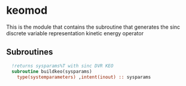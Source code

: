 # keomod

This is the module that contains the subroutine that generates the sinc discrete variable representation kinetic energy operator

## Subroutines

```f90
  !returns sysparams%T with sinc DVR KEO
  subroutine buildkeo(sysparams)
    type(systemparameters) ,intent(inout) :: sysparams
```
